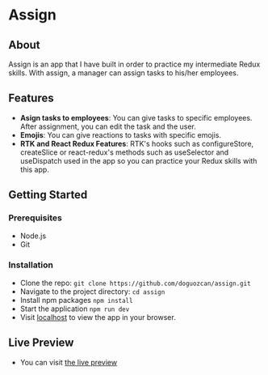 # Assign

## About

Assign is an app that I have built in order to practice my intermediate Redux skills. With assign, a manager can assign tasks to his/her employees.

## Features

- **Asign tasks to employees**: You can give tasks to specific employees. After assignment, you can edit the task and the user.
- **Emojis**: You can give reactions to tasks with specific emojis.
- **RTK and React Redux Features**: RTK's hooks such as configureStore, createSlice or react-redux's methods such as useSelector and useDispatch used in the app so you can practice your Redux skills with this app.

## Getting Started

### Prerequisites

- Node.js
- Git

### Installation

- Clone the repo:
  `git clone https://github.com/doguozcan/assign.git`
- Navigate to the project directory:
  `cd assign`
- Install npm packages
  `npm install`
- Start the application
  `npm run dev`
- Visit <a href="http://localhost:5137">localhost</a> to view the app in your browser.

## Live Preview

- You can visit <a href="https://stellular-churros-82f786.netlify.app/">the live preview</a>
